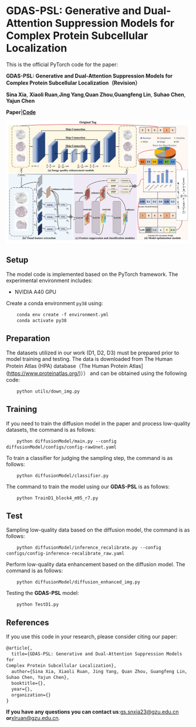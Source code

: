# GDAS-PSL: Generative and Dual-Attention Suppression Models for Complex Protein Subcellular Localization



This is the official PyTorch code for the paper:

**GDAS-PSL: Generative and Dual-Attention Suppression Models for Complex Protein Subcellular Localization（Revision）**

**Sina Xia**, **Xiaoli Ruan**,**Jing Yang**,**Quan Zhou**,**Guangfeng Lin**, **Suhao Chen**, **Yajun Chen**

**Paper**|[**Code**](https://github.com/ruanxiaoli/GDAS-PSL)

![Uploading 方法的图.jpg…](https://github.com/ruanxiaoli/GDAS-PSL/blob/main/Method.jpg)


## Setup



The model code is implemented based on the PyTorch framework. The experimental environment includes:

- NVIDIA A40 GPU

Create a conda environment `py38` using:

```
	conda env create -f environment.yml
	conda activate py38
```



## Preparation



The datasets utilized in our work (D1, D2, D3) must be prepared prior to model training and testing. The data is downloaded from The Human Protein Atlas (HPA) database（The Human Protein Atlas](https://www.proteinatlas.org/)）） and can be obtained using the following code:

```
	python utils/down_img.py
```



## Training



If you need to train the diffusion model in the paper and process low-quality datasets, the command is as follows:

```
    python diffusionModel/main.py --config diffusionModel/configs/config-rawUnet.yaml
```



To train a classifier for judging the sampling step, the command is as follows:

```
	python diffusionModel/classifier.py
```



The command to train the model using our **GDAS-PSL** is as follows:

```
    python TrainD1_block4_m95_r7.py
```



## Test



Sampling low-quality data based on the diffusion model, the command is as follows:

```
	python diffusionModel/inference_recalibrate.py --config configs/config-inference-recalibrate_raw.yaml
```



Perform low-quality data enhancement based on the diffusion model. The command is as follows:

```
	python diffusionModel/diffusion_enhanced_img.py
```





Testing the **GDAS-PSL** model:

```
	python TestD1.py
```



## References



If you use this code in your research, please consider citing our paper:

```
@article{,
  title={GDAS-PSL: Generative and Dual-Attention Suppression Models for
Complex Protein Subcellular Localization},
  author={Sina Xia, Xiaoli Ruan, Jing Yang, Quan Zhou, Guangfeng Lin, Suhao Chen, Yajun Chen},
  booktitle={},
  year={},
  organization={}
}

```



**If you have any questions you can contact us**:gs.snxia23@gzu.edu.cn **or**xlruan@gzu.edu.cn.

